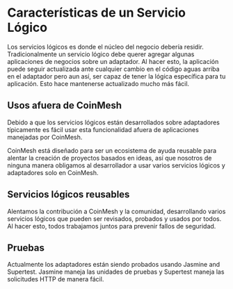 # Características de un Servicio Lógico

Los servicios lógicos es donde el núcleo del negocio debería residir. Tradicionalmente un servicio lógico debe querer agregar algunas aplicaciones de negocios sobre un adaptador.
Al hacer esto, la aplicación puede seguir actualizada ante cualquier cambio en el código aguas arriba en el adaptador pero aun así, ser capaz de tener la lógica específica para tu aplicación. Esto hace mantenerse actualizado mucho más fácil.

## Usos afuera de CoinMesh

Debido a que los servicios lógicos están desarrollados sobre adaptadores típicamente es fácil usar esta funcionalidad afuera de aplicaciones manejadas por CoinMesh.

CoinMesh está diseñado para ser un ecosistema de ayuda reusable para alentar la creación de proyectos basados en ideas, así que nosotros de ninguna manera obligamos al desarrollador a usar varios servicios lógicos y adaptadores solo en CoinMesh.

## Servicios lógicos reusables

Alentamos la contribución a CoinMesh y la comunidad, desarrollando varios servicios lógicos que pueden ser revisados, probados y usados por todos. Al hacer esto, todos trabajamos juntos para prevenir fallos de seguridad.

## Pruebas

Actualmente los adaptadores están siendo probados usando Jasmine and Supertest. Jasmine maneja las unidades de pruebas y Supertest maneja las solicitudes HTTP de manera fácil.
